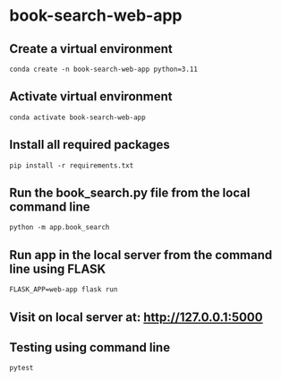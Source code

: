 # book-search-web-app 

## Create a virtual environment 

``
conda create -n book-search-web-app python=3.11
``

## Activate virtual environment

``
conda activate book-search-web-app
``

## Install all required packages 

``
pip install -r requirements.txt
``

## Run the book_search.py file from the local command line

``
python -m app.book_search
``

## Run app in the local server from the command line using FLASK 

``
FLASK_APP=web-app flask run
``

## Visit on local server at: http://127.0.0.1:5000


## Testing using command line

``
pytest
``
